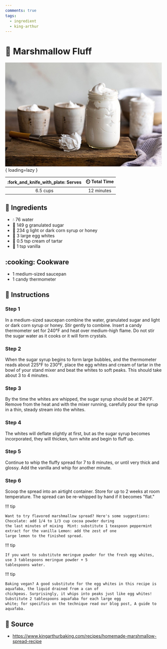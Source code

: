 ```yaml
---
comments: true
tags:
  - ingredient
  - king-arthur
---
```

# :dango: Marshmallow Fluff

![Marshmallow Fluff][1]{ loading=lazy }

| :fork_and_knife_with_plate: Serves | :timer_clock: Total Time |
|:----------------------------------:|:-----------------------: |
| 6.5 cups | 12 minutes |

## :salt: Ingredients

- :droplet: 76 water
- :candy: 149 g granulated sugar
- :corn: 234 g light or dark corn syrup or honey
- :egg: 3 large egg whites
- :rice: 0.5 tsp cream of tartar
- :icecream: 1 tsp vanilla

## :cooking: Cookware

- 1 medium-sized saucepan
- 1 candy thermometer

## :pencil: Instructions

### Step 1

In a medium-sized saucepan combine the water, granulated sugar and light or dark corn syrup or honey. Stir gently to
combine. Insert a candy thermometer set for 240°F and heat over medium-high flame. Do not stir the sugar water as it
cooks or it will form crystals.

### Step 2

When the sugar syrup begins to form large bubbles, and the thermometer reads about 225°F to 230°F, place the egg
whites and cream of tartar in the bowl of your stand mixer and beat the whites to soft peaks. This should take about 3
to 4 minutes.

### Step 3

By the time the whites are whipped, the sugar syrup should be at 240°F. Remove from the heat and with the mixer
running, carefully pour the syrup in a thin, steady stream into the whites.

### Step 4

The whites will deflate slightly at first, but as the sugar syrup becomes incorporated, they will thicken, turn white
and begin to fluff up.

### Step 5

Continue to whip the fluffy spread for 7 to 8 minutes, or until very thick and glossy. Add the vanilla and whip for
another minute.

### Step 6

Scoop the spread into an airtight container. Store for up to 2 weeks at room temperature. The spread can be re-whipped
by hand if it becomes "flat."

!!! tip

    Want to try flavored marshmallow spread? Here's some suggestions: Chocolate: add 1/4 to 1/3 cup cocoa powder during
    the last minutes of mixing	Mint: substitute 1 teaspoon peppermint extract for the vanilla Lemon: add the zest of one
    large lemon to the finished spread.

!!! tip

    If you want to substitute meringue powder for the fresh egg whites, use 3 tablespoons meringue powder + 5
    tablespoons water.

!!! tip

    Baking vegan? A good substitute for the egg whites in this recipe is aquafaba, the liquid drained from a can of
    chickpeas. Surprisingly, it whips into peaks just like egg whites! Substitute 2 tablespoons aquafaba for each large egg
    white; for specifics on the technique read our blog post, A guide to aquafaba.

## :link: Source

- <https://www.kingarthurbaking.com/recipes/homemade-marshmallow-spread-recipe>

[1]: <../assets/images/marshmallow-fluff.jpg>
